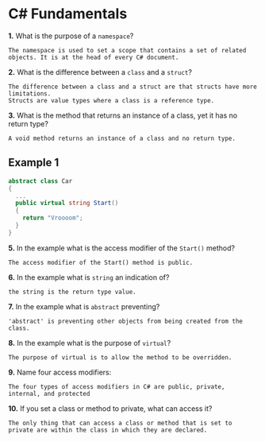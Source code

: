 # C# Fundamentals


**1.** What is the purpose of a `namespace`?
<!-- enter you answer in the space below -->
```
The namespace is used to set a scope that contains a set of related objects. It is at the head of every C# document.
```
**2.** What is the difference between a `class` and a `struct`?
<!-- enter you answer in the space below -->
```
The difference between a class and a struct are that structs have more limitations.
Structs are value types where a class is a reference type. 
```
**3.** What is the method that returns an instance of a class, yet it has no return type?
<!-- enter you answer in the space below -->
```
A void method returns an instance of a class and no return type.
```
## Example 1
```c#
abstract class Car
{
  ...
  public virtual string Start()
  {
    return "Vroooom";
  }
}
```
**5.** In the example what is the access modifier of the `Start()` method?
<!-- enter you answer in the space below -->
```
The access modifier of the Start() method is public.
```
**6.** In the example what is `string` an indication of?
<!-- enter you answer in the space below -->
```
the string is the return type value.
```
**7.** In the example what is `abstract` preventing?
<!-- enter you answer in the space below -->
```
'abstract' is preventing other objects from being created from the class.
```
**8.** In the example what is the purpose of `virtual`?
<!-- enter you answer in the space below -->
```
The purpose of virtual is to allow the method to be overridden.
```
**9.** Name four access modifiers:
<!-- enter you answer in the space below -->
```
The four types of access modifiers in C# are public, private, internal, and protected
```
**10.** If you set a class or method to private, what can access it?
<!-- enter you answer in the space below -->
```
The only thing that can access a class or method that is set to private are within the class in which they are declared.
```